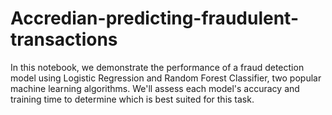 # Accredian-predicting-fraudulent-transactions
In this notebook, we demonstrate the performance of a fraud detection model using Logistic Regression and Random Forest Classifier, two popular machine learning algorithms. We'll assess each model's accuracy and training time to determine which is best suited for this task.
